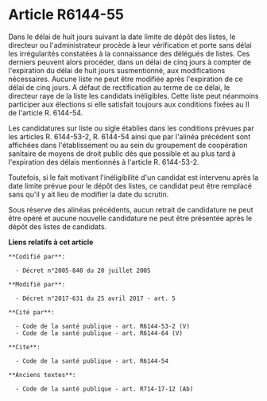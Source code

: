 # Article R6144-55

Dans le délai de huit jours suivant la date limite de dépôt des listes, le directeur ou l'administrateur procède à leur
vérification et porte sans délai les irrégularités constatées à la connaissance des délégués de listes. Ces derniers peuvent
alors procéder, dans un délai de cinq jours à compter de l'expiration du délai de huit jours susmentionné, aux modifications
nécessaires. Aucune liste ne peut être modifiée après l'expiration de ce délai de cinq jours. A défaut de rectification au
terme de ce délai, le directeur raye de la liste les candidats inéligibles. Cette liste peut néanmoins participer aux
élections si elle satisfait toujours aux conditions fixées au II de l'article R. 6144-54.

Les candidatures sur liste ou sigle établies dans les conditions prévues par les articles R. 6144-53-2, R. 6144-54 ainsi que
par l'alinéa précédent sont affichées dans l'établissement ou au sein du groupement de coopération sanitaire de moyens de
droit public dès que possible et au plus tard à l'expiration des délais mentionnés à l'article R. 6144-53-2.

Toutefois, si le fait motivant l'inéligibilité d'un candidat est intervenu après la date limite prévue pour le dépôt des
listes, ce candidat peut être remplacé sans qu'il y ait lieu de modifier la date du scrutin.

Sous réserve des alinéas précédents, aucun retrait de candidature ne peut être opéré et aucune nouvelle candidature ne peut
être présentée après le dépôt des listes de candidats.

**Liens relatifs à cet article**

	**Codifié par**:

	  - Décret n°2005-840 du 20 juillet 2005

	**Modifié par**:

	  - Décret n°2017-631 du 25 avril 2017 - art. 5

	**Cité par**:

	  - Code de la santé publique - art. R6144-53-2 (V)
	  - Code de la santé publique - art. R6144-64 (V)

	**Cite**:

	  - Code de la santé publique - art. R6144-54

	**Anciens textes**:

	  - Code de la santé publique - art. R714-17-12 (Ab)
